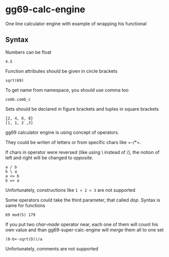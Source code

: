 # gg69-calc-engine
One line calculator engine with example of wrapping his functional
<!-- TODO: fix grammar-->
## Syntax
Numbers can be float
```
4.5
```
Function attributes should be given in circle brackets
```
sqrt(69)
```
To get name from namespace, you should use comma too
```
comb.comb_c
```
Sets should be declared in figure brackets and tuples in square brackets
```
{2, 4, 6, 8}
[1, 1, 2 ,3]
```
gg69 calculator engine is using concept of operators.

They could be writen of letters or from specific chars like +-/*=.

If chars in operator were reversed (like using \ instead of /), the notion of
left and right will be changed to *opposite*.
```
a / b
b \ a
a <= b
b => a
```
Unfortunately, constructions like ```1 < 2 < 3``` are not supported

Some operators could take the third parameter, that called *dop*. Syntax is same 
for functions
```
69 mod(5) 179
```
If you put two *char-made* operator near, each one of them will count his own value
and than gg69-super-calc-engine will *merge* them all to one set
```
(0-b+-sqrt(D))/a
``` 
Unfortunately, comments are not supported
